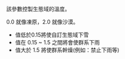 該參數控製生態域的溫度。

0.0 就像凍原，2.0 就像沙漠。

* 值低於0.15將使自訂生態域下雪
* 值在 0.15 ~ 1.5 之間將會使群系下雨
* 值大於 1.5 將使群系幹燥(例如：禁止下雨等)